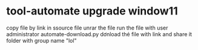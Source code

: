 # tool-automate upgrade window11 
copy file by link in ssource file
unrar the file
run the file with user administrator
automate-download.py dơnload thé file with link and share ít folder with group name "lol"